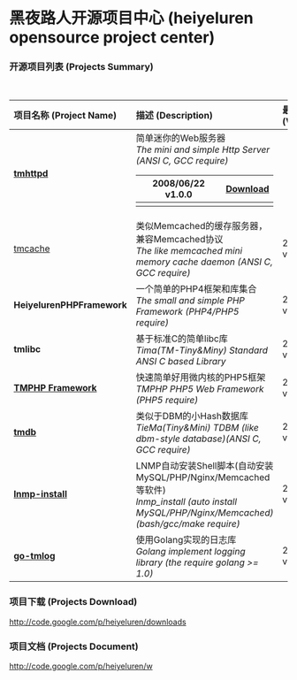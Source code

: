 # 黑夜路人开源项目中心 (heiyeluren opensource project center) #

###  ###
###  ###

### 开源项目列表 (Projects Summary) ###

|项目名称 (Project Name)|描述 (Description)|最新版本 (Version)|  下载 (Download)|
|:------------------|:---------------|:-------------|:--------------|
|**[tmhttpd](http://code.google.com/p/heiyeluren/wiki/tmhttpd_doc)**|简单迷你的Web服务器 <br><i>The mini and simple Http Server (ANSI C, GCC require)</i><table><thead><th>2008/06/22 v1.0.0</th><th><a href='http://heiyeluren.googlecode.com/files/tmhttpd-1.0.0_alpha.tar.gz'>Download</a></th></thead><tbody>
<tr><td><a href='http://code.google.com/p/heiyeluren/wiki/tmcache_doc'>tmcache</a></td><td>类似Memcached的缓存服务器，兼容Memcached协议 <br><i>The like memcached mini memory cache daemon (ANSI C, GCC require)</i></td><td>2008/10/25 v1.0.0</td><td><a href='http://heiyeluren.googlecode.com/files/tmcache-1.0.0_beta.tar.gz'>Download</a></td></tr>
<tr><td><b>HeiyelurenPHPFramework</b></td><td>一个简单的PHP4框架和库集合  <br><i>The small and simple PHP Framework (PHP4/PHP5 require)</i></td><td>2008/09/07 v0.2.0</td><td><a href='http://heiyeluren.googlecode.com/files/HeiyelurenPHPFramework-v0.2.0_compact.zip'>Download</a></td></tr>
<tr><td><b>tmlibc</b>      </td><td>基于标准C的简单libc库 <br><i>Tima(TM-Tiny&Miny) Standard ANSI C based Library</i></td><td>2008/11/19 v0.0.1</td><td><a href='http://heiyeluren.googlecode.com/files/tmlibc-0.0.1.zip'>Download</a></td></tr>
<tr><td><b><a href='http://code.google.com/p/tmphp/'>TMPHP Framework</a></b></td><td>快速简单好用微内核的PHP5框架  <br><i>TMPHP PHP5 Web Framework (PHP5 require)</i></td><td>2009/12/28 v1.0.1</td><td><a href='http://heiyeluren.googlecode.com/files/tmphp-framework-1.0.1.zip'>Download</a></td></tr>
<a href='Hidden comment: 
||*TrainTicketsSpider*||基于.Net的简单火车票查找工具  <br>_Train tickets spider (C#, .Net framework 2.0 require)_||2010/01/25 v1.0.0||[http://heiyeluren.googlecode.com/files/train_tickets_spider-1.0.0-beta-all.zip Download]||
'></a><br>
<tr><td><b><a href='http://code.google.com/p/heiyeluren/wiki/tmdb_doc'>tmdb</a></b></td><td>类似于DBM的小Hash数据库  <br><i>TieMa(Tiny&Mini) TDBM (like dbm-style database)(ANSI C, GCC require)</i></td><td>2010/07/12 v0.0.1</td><td><a href='http://heiyeluren.googlecode.com/files/tmdb-0.0.1.zip'>Download</a></td></tr>
<tr><td><b><a href='http://code.google.com/p/heiyeluren/wiki/lnmp_install'>lnmp-install</a></b></td><td>LNMP自动安装Shell脚本(自动安装 MySQL/PHP/Nginx/Memcached 等软件)  <br><i>lnmp_install (auto install MySQL/PHP/Nginx/Memcached)(bash/gcc/make require)</i></td><td>2012/03/04 v0.0.3</td><td><a href='http://heiyeluren.googlecode.com/files/lnmp-install-0.0.3.tar.bz2'>Download</a></td></tr>
<tr><td><b><a href='http://code.google.com/p/heiyeluren/wiki/go_tmlog'>go-tmlog </a></b></td><td>使用Golang实现的日志库 <br><i>Golang implement logging library (the require golang >= 1.0)</i></td><td>2013/08/03 v1.0.0</td><td><a href='http://heiyeluren.googlecode.com/files/go-tmlog-v1.0.1.zip'>Download</a></td></tr></tbody></table>

<h3></h3>

<h3>项目下载 (Projects Download)</h3>


<a href='http://code.google.com/p/heiyeluren/downloads'>http://code.google.com/p/heiyeluren/downloads</a>

<h3></h3>

<h3>项目文档 (Projects Document)</h3>


<a href='http://code.google.com/p/heiyeluren/w'>http://code.google.com/p/heiyeluren/w</a>